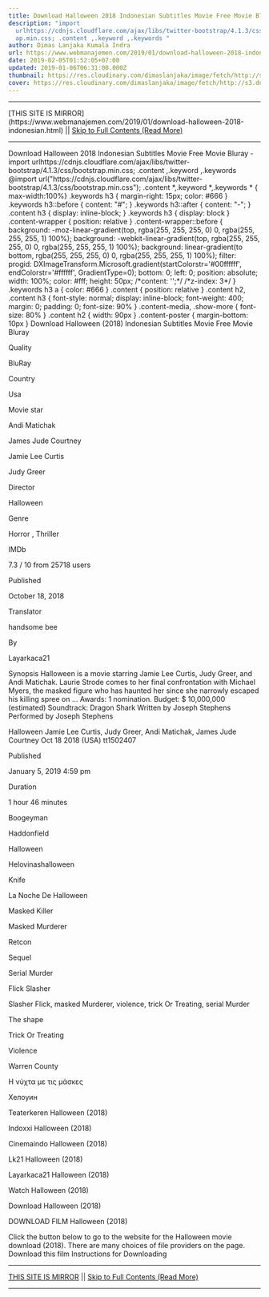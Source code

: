 ```yaml
---
title: Download Halloween 2018 Indonesian Subtitles Movie Free Movie Bluray
description: "import
  urlhttps://cdnjs.cloudflare.com/ajax/libs/twitter-bootstrap/4.1.3/css/bootstr\
  ap.min.css; .content ,.keyword ,.keywords "
author: Dimas Lanjaka Kumala Indra
url: https://www.webmanajemen.com/2019/01/download-halloween-2018-indonesian.html
date: 2019-02-05T01:52:05+07:00
updated: 2019-01-06T06:31:00.000Z
thumbnail: https://res.cloudinary.com/dimaslanjaka/image/fetch/http://s3.dunia21.org/wp-content/uploads/2018/10/film-halloween2018-lk21.jpg
cover: https://res.cloudinary.com/dimaslanjaka/image/fetch/http://s3.dunia21.org/wp-content/uploads/2018/10/film-halloween2018-lk21.jpg
---
```


<hr/> [THIS SITE IS MIRROR](https://www.webmanajemen.com/2019/01/download-halloween-2018-indonesian.html) || <a href="https://www.webmanajemen.com/2019/01/download-halloween-2018-indonesian.html" rel="follow" class="button" id="read-more">Skip to Full Contents (Read More)</a> <hr/> Download Halloween 2018 Indonesian Subtitles Movie Free Movie Bluray - import urlhttps://cdnjs.cloudflare.com/ajax/libs/twitter-bootstrap/4.1.3/css/bootstrap.min.css; .content ,.keyword ,.keywords  @import url("https://cdnjs.cloudflare.com/ajax/libs/twitter-bootstrap/4.1.3/css/bootstrap.min.css");  .content *,.keyword *,.keywords * { max-width:100%}  .keywords h3 { margin-right: 15px; color: #666 }   .keywords h3::before { content: "#"; }  .keywords h3::after { content: "-"; }  .content h3 { display: inline-block; }  .keywords h3 { display: block }  .content-wrapper {          position: relative      }      .content-wrapper::before {          background: -moz-linear-gradient(top, rgba(255, 255, 255, 0) 0, rgba(255, 255, 255, 1) 100%);          background: -webkit-linear-gradient(top, rgba(255, 255, 255, 0) 0, rgba(255, 255, 255, 1) 100%);          background: linear-gradient(to bottom, rgba(255, 255, 255, 0) 0, rgba(255, 255, 255, 1) 100%);          filter: progid: DXImageTransform.Microsoft.gradient(startColorstr='#00ffffff', endColorstr='#ffffff', GradientType=0);          bottom: 0;          left: 0;          position: absolute;          width: 100%;          color: #fff;          height: 50px;          /*content: '';*/          /*z-index: 3*/      }      .keywords h3 a {          color: #666      }      .content {          position: relative      }      .content h2,      .content h3 {          font-style: normal;          display: inline-block;          font-weight: 400;          margin: 0;          padding: 0;          font-size: 90%      }      .content-media,      .show-more {          font-size: 80%      }      .content h2 {          width: 90px      }      .content-poster {          margin-bottom: 10px      }    
  Download Halloween (2018) Indonesian Subtitles Movie Free Movie Bluray 

  

  
  
  
  Quality 
  
  BluRay 
  
  
  
  Country 
  
  Usa 
  
  
  
  Movie star 
  
  Andi Matichak 
  
  James Jude Courtney 
  
  Jamie Lee Curtis 
  
  Judy Greer 
  
  
  
  Director 
  
  Halloween 
  
  
  
  Genre 
  
  Horror , Thriller 
  
  
  
  IMDb 
  
  7.3 
  / 
  10 
  from 
  25718 
  users 
  
  
  Published 
  
  October 18, 2018 
  
  
  
  Translator 
  
  handsome bee 
  
  
  
  By 
  
  Layarkaca21 
  
  
  Synopsis 
 Halloween is a movie starring Jamie Lee Curtis, Judy Greer, and Andi Matichak.  Laurie Strode comes to her final confrontation with Michael Myers, the masked figure who has haunted her since she narrowly escaped his killing spree on ... 
 Awards: 1 nomination. 
 Budget: $ 10,000,000 (estimated) 
 Soundtrack: Dragon Shark Written by Joseph Stephens Performed by Joseph Stephens 

  Halloween 
  Jamie Lee Curtis, Judy Greer, Andi Matichak, James Jude Courtney 
  Oct 18 2018 (USA) 
  tt1502407 
  
  
  Published 
  
  January 5, 2019 4:59 pm 
  
  
  
  Duration 
  
  1 hour 46 minutes 
  
  
  
  Boogeyman 
  
  Haddonfield 
  
  Halloween 
  
  Helovinashalloween 
  
  Knife 
  
  La Noche De Halloween 
  
  Masked Killer 
  
  Masked Murderer 
  
  Retcon 
  
  Sequel 
  
  Serial Murder 
  
  Flick Slasher 
  
  Slasher Flick, masked Murderer, violence, trick Or Treating, serial Murder 
  
  The shape 
  
  Trick Or Treating 
  
  Violence 
  
  Warren County 
  
  Η νύχτα με τις μάσκες 
  
  Хелоуин 
  
  Teaterkeren Halloween (2018) 
  
  Indoxxi Halloween (2018) 
  
  Cinemaindo Halloween (2018) 
  
  Lk21 Halloween (2018) 
  
  Layarkaca21 Halloween (2018) 
  
  Watch Halloween (2018) 
  
  Download Halloween (2018) 
  
  
  

  
  DOWNLOAD FILM Halloween (2018) 
  
  Click the button below to go to the website for the Halloween movie download (2018).  There are many choices of file providers on the page. 
   Download this film   Instructions for Downloading <hr/> [THIS SITE IS MIRROR](https://www.webmanajemen.com/2019/01/download-halloween-2018-indonesian.html) || <a href="https://www.webmanajemen.com/2019/01/download-halloween-2018-indonesian.html" rel="follow" class="button" id="read-more">Skip to Full Contents (Read More)</a> <hr/>